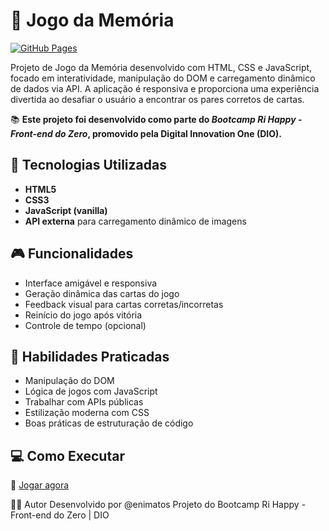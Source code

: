 # 🧠 Jogo da Memória

[![GitHub Pages](https://img.shields.io/website?down_color=red&down_message=offline&up_color=green&up_message=online&url=https%3A%2F%2Fenimatos.github.io%2Fjogo-da-memoria%2F)](https://enimatos.github.io/jogo-da-memoria/)

Projeto de Jogo da Memória desenvolvido com HTML, CSS e JavaScript, focado em interatividade, manipulação do DOM e carregamento dinâmico de dados via API. A aplicação é responsiva e proporciona uma experiência divertida ao desafiar o usuário a encontrar os pares corretos de cartas.

📚 **Este projeto foi desenvolvido como parte do _Bootcamp Ri Happy - Front-end do Zero_, promovido pela Digital Innovation One (DIO).**

## 🚀 Tecnologias Utilizadas

- **HTML5**
- **CSS3**
- **JavaScript (vanilla)**
- **API externa** para carregamento dinâmico de imagens

## 🎮 Funcionalidades

- Interface amigável e responsiva
- Geração dinâmica das cartas do jogo
- Feedback visual para cartas corretas/incorretas
- Reinício do jogo após vitória
- Controle de tempo (opcional)

## 🧠 Habilidades Praticadas

- Manipulação do DOM
- Lógica de jogos com JavaScript
- Trabalhar com APIs públicas
- Estilização moderna com CSS
- Boas práticas de estruturação de código

## 💻 Como Executar

🔗 [Jogar agora](https://enimatos.github.io/jogo-da-memoria/)

👨‍💻 Autor
Desenvolvido por @enimatos
Projeto do Bootcamp Ri Happy - Front-end do Zero | DIO

